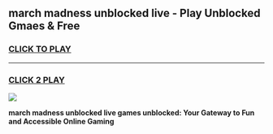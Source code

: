 
## march madness unblocked live - Play Unblocked Gmaes & Free
<h3>
<a href="https://news.freeplayer.one?title=march_madness_unblocked_live&ref=23F">CLICK TO PLAY</a></h3>
<hr>

<h3>
<a href="https://news.freeplayer.one?title=march_madness_unblocked_live&ref=23F">CLICK 2 PLAY</a>
  
</h3>

<a href="https://news.freeplayer.one?title=march_madness_unblocked_live&ref=23F/"><img src="https://clearcache.store/games.png"></a>


**march madness unblocked live games unblocked: Your Gateway to Fun and Accessible Online Gaming**
